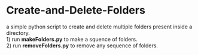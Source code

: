 <h1>Create-and-Delete-Folders</h1>
a simple python script to create and delete multiple folders present inside a directory.<br>
1) run <b>makeFolders.py</b> to make a squence of folders. <br>
2) run <b>removeFolders.py</b> to remove any sequence of folders. 
